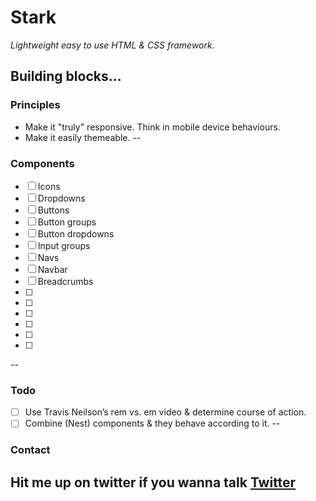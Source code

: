 # Stark
*Lightweight easy to use HTML &amp; CSS framework.*

Building blocks...
--
### Principles
* Make it "truly" responsive. Think in mobile device behaviours.
* Make it easily themeable.
--
### Components
- [ ] Icons
- [ ] Dropdowns
- [ ] Buttons
- [ ] Button groups
- [ ] Button dropdowns
- [ ] Input groups
- [ ] Navs
- [ ] Navbar
- [ ] Breadcrumbs
- [ ] 
- [ ] 
- [ ] 
- [ ] 
- [ ] 
- [ ] 
--
### Todo
- [ ] Use Travis Neilson’s rem vs. em video &amp; determine course of action.
- [ ] Combine (Nest) components &amp; they behave according to it.
--
### Contact
Hit me up on twitter if you wanna talk [Twitter](https://twitter.com/faffelkugel)
--
